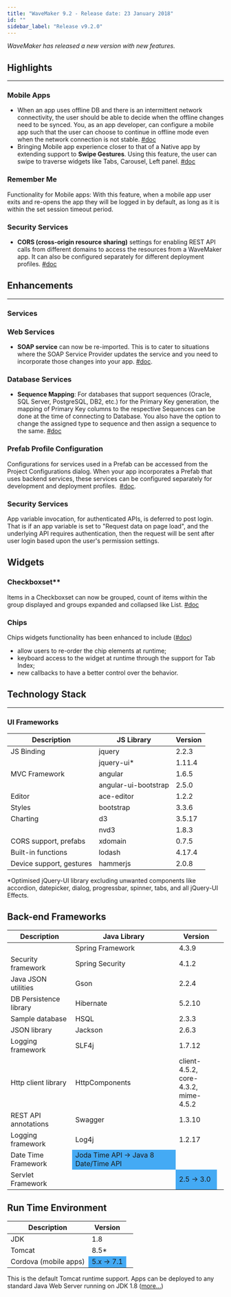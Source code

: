 ```yaml
---
title: "WaveMaker 9.2 - Release date: 23 January 2018"
id: ""
sidebar_label: "Release v9.2.0"
---
```

*WaveMaker has released a new version with new features.*

## Highlights
---
### Mobile Apps

*   When an app uses offline DB and there is an intermittent network connectivity, the user should be able to decide when the offline changes need to be synced. You, as an app developer, can configure a mobile app such that the user can choose to continue in offline mode even when the network connection is not stable. [#doc](/learn/hybrid-mobile/switching-offline-online-mode/)
*   Bringing Mobile app experience closer to that of a Native app by extending support to **Swipe Gestures**. Using this feature, the user can swipe to traverse widgets like Tabs, Carousel, Left panel. [#doc](/learn/hybrid-mobile/gesture-support/)

### Remember Me
Functionality for Mobile apps: With this feature, when a mobile app user exits and re-opens the app they will be logged in by default, as long as it is within the set session timeout period.

### Security Services

*   **CORS (cross-origin resource sharing)** settings for enabling REST API calls from different domains to access the resources from a WaveMaker app. It can also be configured separately for different deployment profiles. [#doc](/learn/app-development/app-security/owasp/#cors)

## Enhancements
---
### Services

### Web Services
*   **SOAP service** can now be re-imported. This is to cater to situations where the SOAP Service Provider updates the service and you need to incorporate those changes into your app. [#doc](/learn/app-development/services/web-services/working-with-soap-services/#SOAP-service-reimport).

### Database Services
*   **Sequence Mapping**: For databases that support sequences (Oracle, SQL Server, PostgreSQL, DB2, etc.) for the Primary Key generation, the mapping of Primary Key columns to the respective Sequences can be done at the time of connecting to Database. You also have the option to change the assigned type to sequence and then assign a sequence to the same. [#doc](/learn/app-development/services/database-services/working-with-databases/#map-sequences)

### Prefab Profile Configuration
Configurations for services used in a Prefab can be accessed from the Project Configurations dialog. When your app incorporates a Prefab that uses backend services, these services can be configured separately for development and deployment profiles.  [#doc](/learn/app-development/deployment/configuration-profiles/#deploy-profile).

### Security Services
App variable invocation, for authenticated APIs, is deferred to post login. That is if an app variable is set to "Request data on page load", and the underlying API requires authentication, then the request will be sent after user login based upon the user's permission settings.

## Widgets

### Checkboxset**
Items in a Checkboxset can now be grouped, count of items within the group displayed and groups expanded and collapsed like List. [#doc](/learn/app-development/widgets/form-widgets/checkboxset/)
### Chips
Chips widgets functionality has been enhanced to include ([#doc](/learn/app-development/widgets/form-widgets/chips/))
*   allow users to re-order the chip elements at runtime;
*   keyboard access to the widget at runtime through the support for Tab Index;
*   new callbacks to have a better control over the behavior.

## Technology Stack
---
### UI Frameworks

| Description | JS Library | Version |
| --- | --- | --- |
| JS Binding | jquery | 2.2.3 |
|  | jquery-ui* | 1.11.4 |
| MVC Framework | angular | 1.6.5 |
|  | angular-ui-bootstrap | 2.5.0 |
| Editor | ace-editor | 1.2.2 |
| Styles | bootstrap | 3.3.6 |
| Charting | d3 | 3.5.17 |
|  | nvd3 | 1.8.3 |
| CORS support, prefabs | xdomain | 0.7.5 |
| Built-in functions | lodash | 4.17.4 |
| Device support, gestures | hammerjs | 2.0.8 |

*Optimised jQuery-UI library excluding unwanted components like accordion, datepicker, dialog, progressbar, spinner, tabs, and all jQuery-UI Effects.

## Back-end Frameworks

| Description | Java Library | Version |
| --- | --- | --- |
|  | Spring Framework | 4.3.9 |
| Security framework | Spring Security | 4.1.2 |
| Java JSON utilities | Gson | 2.2.4 |
| DB Persistence library | Hibernate | 5.2.10 |
| Sample database | HSQL | 2.3.3 |
| JSON library | Jackson | 2.6.3 |
| Logging framework | SLF4j | 1.7.12 |
| Http client library | HttpComponents | client-4.5.2, <br> core-4.3.2, <br> mime-4.5.2 |
| REST API annotations | Swagger | 1.3.10 |
| Logging framework | Log4j | 1.2.17 |
| Date Time Framework <td bgcolor="#44aaf4"> Joda Time API -> Java 8 Date/Time API |  |
| Servlet Framework |  <td bgcolor="#44aaf4"> 2.5 -> 3.0 |

## Run Time Environment

| Description | Version |
| --- | --- |
| JDK | 1.8 |
| Tomcat | 8.5* |
| Cordova (mobile apps) <td bgcolor="#44aaf4"> 5.x -> 7.1 |

This is the default Tomcat runtime support. Apps can be deployed to any standard Java Web Server running on JDK 1.8 ([more...](/learn/app-development/deployment/deployment-web-server/))